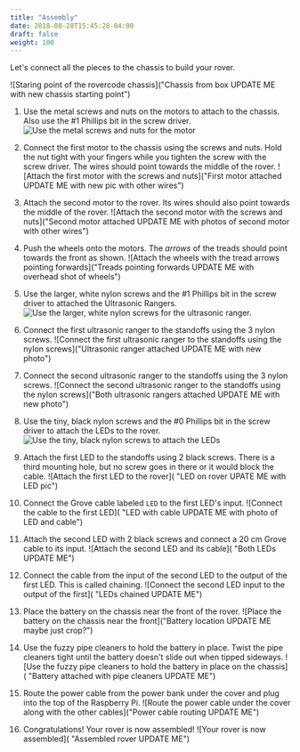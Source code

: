 ```yaml
---
title: "Assembly"
date: 2018-08-28T15:45:28-04:00
draft: false
weight: 100
---
```


Let's connect all the pieces to the chassis to build your rover.

![Staring point of the rovercode chassis]("Chassis from box UPDATE ME with new chassis starting point")

1. Use the metal screws and nuts on the motors to attach to the chassis. Also use the #1 Phillips bit in the screw driver.
   ![Use the metal screws and nuts for the motor](/images/start/02_MotorMountScrews.jpg "Motor mount screws")

1. Connect the first motor to the chassis using the screws and nuts. Hold the nut tight with your fingers while you tighten the screw with the screw driver. The wires should point towards the middle of the rover.
   ![Attach the first motor with the screws and nuts]("First motor attached UPDATE ME with new pic with other wires")

1. Attach the second motor to the rover. Its wires should also point towards the middle of the rover.
   ![Attach the second motor with the screws and nuts]("Second motor attached UPDATE ME with photos of second motor with other wires")

1. Push the wheels onto the motors. The _arrows_ of the treads should point towards the front as shown.
   ![Attach the wheels with the tread arrows pointing forwards]("Treads pointing forwards UPDATE ME with overhead shot of wheels")

1. Use the larger, white nylon screws and the #1 Phillips bit in the screw driver to attached the Ultrasonic Rangers.
   ![Use the larger, white nylon screws for the ultrasonic ranger.](/images/start/08_UltrasonicRangerScrews.jpg "Ultrasonic ranger screws")

1. Connect the first ultrasonic ranger to the standoffs using the 3 nylon screws.
   ![Connect the first ultrasonic ranger to the standoffs using the nylon screws]("Ultrasonic ranger attached UPDATE ME with new photo")

1. Connect the second ultrasonic ranger to the standoffs using the 3 nylon screws.
   ![Connect the second ultrasonic ranger to the standoffs using the nylon screws]("Both ultrasonic rangers attached UPDATE ME with new photo")

1. Use the tiny, black nylon screws and the #0 Phillips bit in the screw driver to attach the LEDs to the rover.
   ![Use the tiny, black nylon screws to attach the LEDs](/images/start/13_LedScrews.jpg "LED screws")

1. Attach the first LED to the standoffs using 2 black screws. There is a third mounting hole, but no screw goes in there or it would block the cable.
   ![Attach the first LED to the rover]( "LED on rover UPATE ME with LED pic")

1. Connect the Grove cable labeled `LED` to the first LED's input.
   ![Connect the cable to the first LED]( "LED with cable UPDATE ME with photo of LED and cable")

1. Attach the second LED with 2 black screws and connect a 20 cm Grove cable to its input.
   ![Attach the second LED and its cable]( "Both LEDs UPDATE ME")

1. Connect the cable from the input of the second LED to the output of the first LED. This is called chaining.
   ![Connect the second LED input to the output of the first]( "LEDs chained UPDATE ME")

1. Place the battery on the chassis near the front of the rover.
   ![Place the battery on the chassis near the front]("Battery location UPDATE ME maybe just crop?")

1. Use the fuzzy pipe cleaners to hold the battery in place. Twist the pipe cleaners tight until the battery doesn't slide out when tipped sideways.
   ![Use the fuzzy pipe cleaners to hold the battery in place on the chassis]( "Battery attached with pipe cleaners UPDATE ME")

1. Route the power cable from the power bank under the cover and plug into the top of the Raspberry Pi.
   ![Route the power cable under the cover along with the other cables]("Power cable routing UPDATE ME")

1. Congratulations! Your rover is now assembled!
   ![Your rover is now assembled]( "Assembled rover UPDATE ME")

